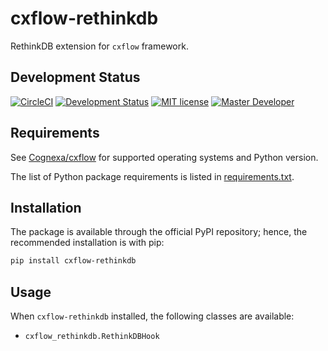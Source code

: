 # cxflow-rethinkdb

RethinkDB extension for `cxflow` framework.

## Development Status

[![CircleCI](https://circleci.com/gh/Cognexa/cxflow-rethinkdb/tree/master.svg?style=shield)](https://circleci.com/gh/Cognexa/cxflow-rethinkdb/tree/master)
[![Development Status](https://img.shields.io/badge/status-CX%20Regular-brightgreen.svg?style=flat)]()
[![MIT license](https://img.shields.io/badge/license-MIT-blue.svg?style=flat)](LICENSE)
[![Master Developer](https://img.shields.io/badge/master-Petr%20Bělohlávek-lightgrey.svg?style=flat)]()

## Requirements
See [Cognexa/cxflow](Cognexa/cxflow) for supported operating systems and Python version.

The list of Python package requirements is listed in [requirements.txt](requirements.txt).

## Installation
The package is available through the official PyPI repository; hence, the recommended installation is with pip:

```bash
pip install cxflow-rethinkdb
```
## Usage
When `cxflow-rethinkdb` installed, the following classes are available:

- `cxflow_rethinkdb.RethinkDBHook`
